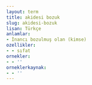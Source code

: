 ```yaml
---
layout: term
title: akidesi bozuk
slug: akidesi-bozuk
lisan: Türkçe
anlamlar:
- İnancı bozulmuş olan (kimse)
ozellikler:
- - sıfat
ornekler:
- - ''
orneklerkaynak:
- - ''
---
```

